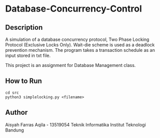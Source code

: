 # Database-Concurrency-Control

## Description
A simulation of a database concurrency protocol, Two Phase Locking Protocol (Exclusive Locks Only). Wait-die scheme is used as a deadlock prevention mechanism. The program takes a transaction schedule as an input stored in txt file.

This project is an assignment for Database Management class.

## How to Run
```
cd src
python3 simplelocking.py <filename>
```

## Author
Aisyah Farras Aqila - 13519054
Teknik Informatika
Institut Teknologi Bandung
